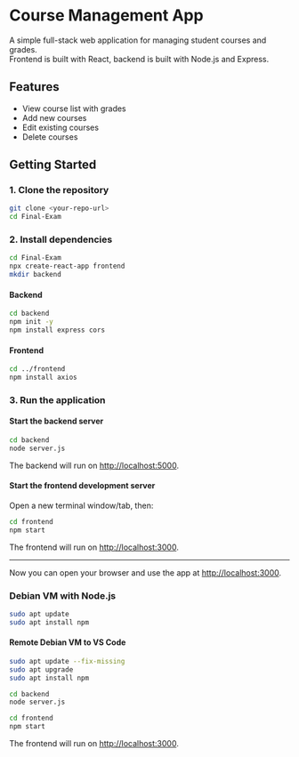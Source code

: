 # Course Management App

A simple full-stack web application for managing student courses and grades.  
Frontend is built with React, backend is built with Node.js and Express.

## Features

- View course list with grades
- Add new courses
- Edit existing courses
- Delete courses

## Getting Started

### 1. Clone the repository

```bash
git clone <your-repo-url>
cd Final-Exam
```

### 2. Install dependencies

```bash
cd Final-Exam
npx create-react-app frontend
mkdir backend
```

#### Backend

```bash
cd backend
npm init -y
npm install express cors
```

#### Frontend

```bash
cd ../frontend
npm install axios
```

### 3. Run the application

#### Start the backend server

```bash
cd backend
node server.js
```

The backend will run on [http://localhost:5000](http://localhost:5000).

#### Start the frontend development server

Open a new terminal window/tab, then:

```bash
cd frontend
npm start
```

The frontend will run on [http://localhost:3000](http://localhost:3000).​​

---

Now you can open your browser and use the app at [http://localhost:3000](http://localhost:3000).

### Debian VM with Node.js

```bash
sudo apt update
sudo apt install npm
```
#### Remote Debian VM to VS Code

```bash
sudo apt update --fix-missing
sudo apt upgrade
sudo apt install npm
```

```bash
cd backend
node server.js
```

```bash
cd frontend
npm start
```
The frontend will run on [http://localhost:3000](http://localhost:3000).​​

